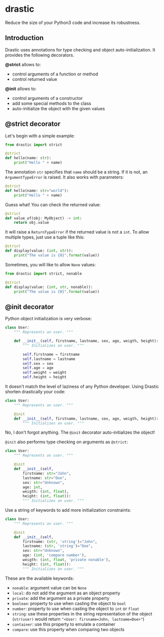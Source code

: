 # drastic
Reduce the size of your Python3 code and increase its robustness.

## Introduction
Drastic uses annotations for type checking and object auto-initialization. It provides the following decorators.

**@strict** allows to:
- control arguments of a function or method
- control returned value

**@init** allows to:
- control arguments of a constructor
- add some special methods to the class
- auto-initialize the object with the given values

## @strict decorator

Let's begin with a simple example:

```Python
from drastic import strict

@strict
def hello(name: str):
    print("Hello " + name)
```

The annotation `str` specifies that `name` should be a string. If it is not, an `ArgumentTypeError` is raised. It also works with parameters:

```Python
@strict
def hello(name: str="world"):
    print("Hello " + name)
```

Guess what! You can check the returned value:

```Python
@strict
def value_of(obj: MyObject) -> int:
    return obj.value
```

It will raise a `ReturnTypeError` if the returned value is not a `int`.
To allow multiple types, just use a tuple like this:

```Python
@strict
def display(value: (int, str)):
    print("The value is {0}".format(value))
```

Sometimes, you will like to allow `None` values:

```Python
from drastic import strict, nonable

@strict
def display(value: (int, str, nonable)):
    print("The value is {0}".format(value))
```


## @init decorator

Python object initialization is very verbose:

```Python
class User:
    """ Represents an user. """

    def __init__(self, firstname, lastname, sex, age, weigth, height):
        """ Initializes an user. """

        self.firstname = firstname
        self.lastname = lastname
        self.sex = sex
        self.age = age
        self.weight = weight
        self.height = height
```

It doesn't match the level of laziness of any Python developer. Using Drastic shorten drastically your code:

```Python
class User:
    """ Represents an user. """

    @init
    def __init__(self, firstname, lastname, sex, age, weigth, height):
        """ Initializes an user. """
```

No, I don't forgot anything. The `@init` decorator auto-initializes the object!

`@init` also performs type checking on arguments as `@strict`:

```Python
class User:
    """ Represents an user. """

    @init
    def __init__(self,
        firstname: str="John",
        lastname: str="Doe",
        sex: str="Unknown",
        age: int,
        weigth: (int, float),
        height: (int, float)):
        """ Initializes an user. """
```

Use a string of keywords to add more initialization constraints:

```Python
class User:
    """ Represents an user. """

    @init
    def __init__(self,
        firstname: (str, 'string')="John",
        lastname: (str, 'string')="Doe",
        sex: str="Unknown",
        age: (int, 'compare number'),
        weigth: (int, float, 'private nonable'),
        height: (int, float)):
        """ Initializes an user. """
```

These are the available keywords:
- `nonable`: argument value can be `None`
- `local`: do not add the argument as an object property
- `private`: add the argument as a private property
- `boolean`: property to use when casting the object to `bool`
- `number`: property to use when casting the object to `int` or `float`
- `string`: use these properties in the string representation of the object (`str(user)` would return `"<User: firsname=John, lastname=Doe>"`)
- `container`: use this property to emulate a container
- `compare`: use this property when comparing two objects

